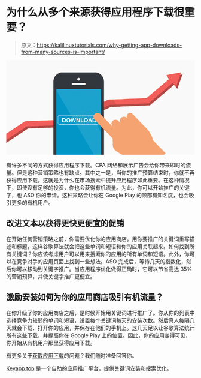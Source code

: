 # 为什么从多个来源获得应用程序下载很重要？

> 原文：<https://kalilinuxtutorials.com/why-getting-app-downloads-from-many-sources-is-important/>

[![Why getting app downloads from many sources is important?](img//5ef1cb98d341a16348971d7473f0d2cf.png "Why getting app downloads from many sources is important?")](https://1.bp.blogspot.com/-cUeCY4rHiIU/X2Ol3Q20ZbI/AAAAAAAAKfY/Cu_zhSutsmkdW37eLWH0gP_603l9LSW6ACLcBGAsYHQ/s16000/download%2Bapp.png)

有许多不同的方式获得应用程序下载。CPA 网络和展示广告会给你带来即时的流量。但是这种营销策略也有缺点。其中之一是，当你的推广预算结束时，你就不再获得应用下载。这就是为什么在市场搜索中提升应用程序如此重要。在这种情况下，即使没有足够的投资，你也会获得有机流量。为此，你可以开始推广的关键字，也 ASO 你的申请。这种策略会让你在 Google Play 的顶部有知名度，也会吸引更多的有机用户。

## **改进文本以获得更快更便宜的促销**

在开始任何营销策略之前，你需要优化你的应用商店。用你要推广的关键词重写描述和标题，这样谷歌算法就会把这些单词和短语和你的应用关联起来。如何找到所有关键词？你应该考虑用户可以用来搜索你的应用的所有单词和短语。此外，你可以在竞争对手的应用页面上找到一些想法。ASO 完成后，等待几天的指数化，然后你可以移动到关键字推广。当应用程序优化做得正确时，它可以节省高达 35%的营销预算，并使关键字推广更便宜。

## **激励安装如何为你的应用商店吸引有机流量？**

在你升级了你的应用商店之后，是时候开始用关键词进行推广了。你从你的列表中选择竞争力较弱的单词和短语，设置每个关键词每天的安装次数。然后真人每隔几天就会下载、打开你的应用，并保存在他们的手机上。这几天足以让谷歌算法统计所有这些下载，并提高你在 Google Play 上的位置。因此，你的应用变得可见，你开始从有机用户那里获得应用下载。

有更多关于[获取应用下载](https://keyapp.top/buy-app-installs)的问题？我们随时准备回答你。

[Keyapp.top](https://keyapp.top/) 是一个自助的应用推广平台，提供关键词安装和搜索优化。
